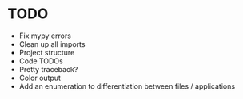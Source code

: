 # TODO

- Fix mypy errors
- Clean up all imports
- Project structure
- Code TODOs
- Pretty traceback?
- Color output
- Add an enumeration to differentiation between files / applications
